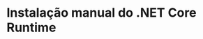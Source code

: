 ﻿# Instalação manual do .NET Core Runtime

<!-- link to version in English -->
<div data-alt-locales="en-us"></div>
